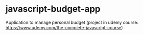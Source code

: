# javascript-budget-app
Application to manage personal budget (project in udemy course: https://www.udemy.com/the-complete-javascript-course)
